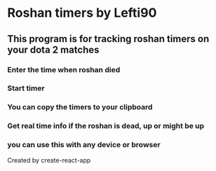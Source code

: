 # Roshan timers by Lefti90
## This program is for tracking roshan timers on your dota 2 matches
### Enter the time when roshan died
###  Start timer
###  You can copy the timers to your clipboard
###  Get real time info if the roshan is dead, up or might be up
###  you can use this with any device or browser

Created by create-react-app
